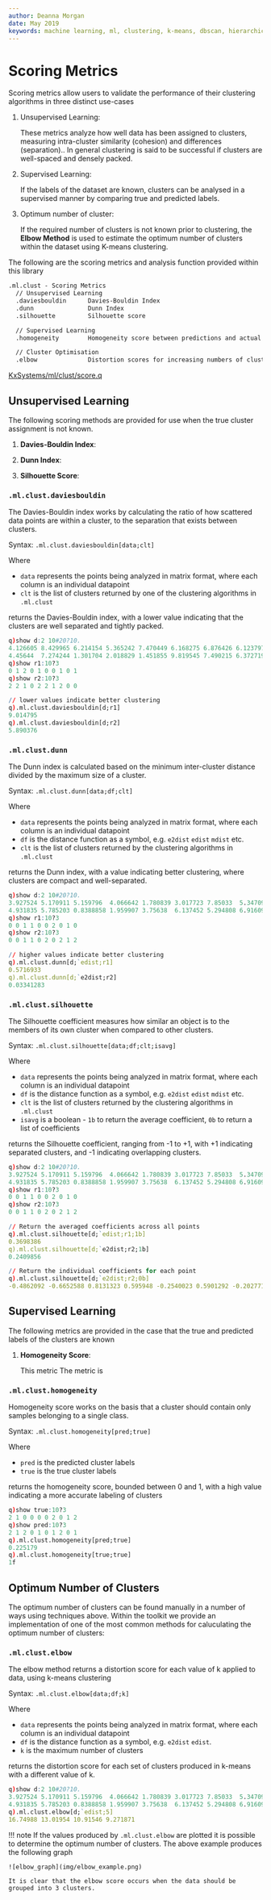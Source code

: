 ```yaml
---
author: Deanna Morgan
date: May 2019
keywords: machine learning, ml, clustering, k-means, dbscan, hierarchical, cure, scoring, davies-bouldin, dunn, silhouette, homogeneity, elbow
---
```


# <i class="fas fa-share-alt"></i> Scoring Metrics

Scoring metrics allow users to validate the performance of their clustering algorithms in three distinct use-cases

1. Unsupervised Learning: 

	These metrics analyze how well data has been assigned to clusters, measuring intra-cluster similarity (cohesion) and differences (separation).. In general clustering is said to be successful if clusters are well-spaced and densely packed.

2. Supervised Learning:

	If the labels of the dataset are known, clusters can be analysed in a supervised manner by comparing true and predicted labels.

3. Optimum number of cluster:

	If the required number of clusters is not known prior to clustering, the **Elbow Method** is used to estimate the optimum number of clusters within the dataset using K-means clustering.

The following are the scoring metrics and analysis function provided within this library

```txt
.ml.clust - Scoring Metrics
  // Unsupervised Learning
  .daviesbouldin      Davies-Bouldin Index
  .dunn               Dunn Index
  .silhouette         Silhouette score

  // Supervised Learning
  .homogeneity        Homogeneity score between predictions and actual value

  // Cluster Optimisation
  .elbow              Distortion scores for increasing numbers of clusters
```

<i class="fab fa-github"></i>
[KxSystems/ml/clust/score.q](https://github.com/kxsystems/ml/clust/score.q)


## Unsupervised Learning

The following scoring methods are provided for use when the true cluster assignment is not known.

1. **Davies-Bouldin Index**:

	

2. **Dunn Index**:

	

3. **Silhouette Score**:

	

### `.ml.clust.daviesbouldin`

The Davies-Bouldin index works by calculating the ratio of how scattered data points are within a cluster, to the separation that exists between clusters.

Syntax: `.ml.clust.daviesbouldin[data;clt]`

Where

- `data` represents the points being analyzed in matrix format, where each column is an individual datapoint
- `clt` is the list of clusters returned by one of the clustering algorithms in `.ml.clust`

returns the Davies-Bouldin index, with a lower value indicating that the clusters are well separated and tightly packed.

```q
q)show d:2 10#20?10.
4.126605 8.429965 6.214154 5.365242 7.470449 6.168275 6.876426 6.123797 9.363..
4.45644  7.274244 1.301704 2.018829 1.451855 9.819545 7.490215 6.372719 5.856..
q)show r1:10?3
0 1 2 0 1 0 0 1 0 1
q)show r2:10?3
2 2 1 0 2 2 1 2 0 0

// lower values indicate better clustering
q).ml.clust.daviesbouldin[d;r1]
9.014795
q).ml.clust.daviesbouldin[d;r2]
5.890376
```

### `.ml.clust.dunn`

The Dunn index is calculated based on the minimum inter-cluster distance divided by the maximum size of a cluster. 

Syntax: `.ml.clust.dunn[data;df;clt]`

Where

- `data` represents the points being analyzed in matrix format, where each column is an individual datapoint
- `df` is the distance function as a symbol, e.g. `e2dist` `edist` `mdist` etc.
- `clt` is the list of clusters returned by the clustering algorithms in `.ml.clust`

returns the Dunn index, with a value indicating better clustering, where clusters are compact and well-separated.

```q
q)show d:2 10#20?10.
3.927524 5.170911 5.159796  4.066642 1.780839 3.017723 7.85033  5.347096..
4.931835 5.785203 0.8388858 1.959907 3.75638  6.137452 5.294808 6.916099..
q)show r1:10?3
0 0 1 1 0 0 2 0 1 0
q)show r2:10?3
0 0 1 1 0 2 0 2 1 2

// higher values indicate better clustering
q).ml.clust.dunn[d;`edist;r1]
0.5716933
q).ml.clust.dunn[d;`e2dist;r2]
0.03341283
```

### `.ml.clust.silhouette`

The Silhouette coefficient measures how similar an object is to the members of its own cluster when compared to other clusters.

Syntax: `.ml.clust.silhouette[data;df;clt;isavg]`

Where

- `data` represents the points being analyzed in matrix format, where each column is an individual datapoint
- `df` is the distance function as a symbol, e.g. `e2dist` `edist` `mdist` etc.
- `clt` is the list of clusters returned by the clustering algorithms in `.ml.clust`
- `isavg` is a boolean - `1b` to return the average coefficient, `0b` to return a list of coefficients

returns the Silhouette coefficient, ranging from -1 to +1, with +1 indicating separated clusters, and -1 indicating overlapping clusters.

```q
q)show d:2 10#20?10.
3.927524 5.170911 5.159796  4.066642 1.780839 3.017723 7.85033  5.347096..
4.931835 5.785203 0.8388858 1.959907 3.75638  6.137452 5.294808 6.916099..
q)show r1:10?3
0 0 1 1 0 0 2 0 1 0
q)show r2:10?3
0 0 1 1 0 2 0 2 1 2

// Return the averaged coefficients across all points
q).ml.clust.silhouette[d;`edist;r1;1b]
0.3698386
q).ml.clust.silhouette[d;`e2dist;r2;1b]
0.2409856

// Return the individual coefficients for each point
q).ml.clust.silhouette[d;`e2dist;r2;0b]
-0.4862092 -0.6652588 0.8131323 0.595948 -0.2540023 0.5901292 -0.2027718 0.61..
```


## Supervised Learning

The following metrics are provided in the case that the true and predicted labels of the clusters are known


1. **Homogeneity Score**:

	This metric  The metric is 

### `.ml.clust.homogeneity`

Homogeneity score works on the basis that a cluster should contain only samples belonging to a single class.

Syntax: `.ml.clust.homogeneity[pred;true]`

Where

-  `pred` is the predicted cluster labels
-  `true` is the true cluster labels

returns the homogeneity score, bounded between 0 and 1, with a high value indicating a more accurate labeling of clusters

```q
q)show true:10?3
2 1 0 0 0 0 2 0 1 2
q)show pred:10?3
2 1 2 0 1 0 1 2 0 1
q).ml.clust.homogeneity[pred;true]
0.225179
q).ml.clust.homogeneity[true;true]
1f
```

## Optimum Number of Clusters

The optimum number of clusters can be found manually in a number of ways using techniques above. Within the toolkit we provide an implementation of one of the most common methods for caluculating the optimum number of clusters:

### `.ml.clust.elbow`

The elbow method returns a distortion score for each value of k applied to data, using k-means clustering

Syntax: `.ml.clust.elbow[data;df;k]`

Where

- `data` represents the points being analyzed in matrix format, where each column is an individual datapoint
- `df` is the distance function as a symbol, e.g. `e2dist` `edist`.
- `k` is the maximum number of clusters

returns the distortion score for each set of clusters produced in k-means with a different value of k.

```q
q)show d:2 10#20?10.
3.927524 5.170911 5.159796  4.066642 1.780839 3.017723 7.85033  5.347096..
4.931835 5.785203 0.8388858 1.959907 3.75638  6.137452 5.294808 6.916099.. 
q).ml.clust.elbow[d;`edist;5]
16.74988 13.01954 10.91546 9.271871
```

!!! note
	If the values produced by `.ml.clust.elbow` are plotted it is possible to determine the optimum number of clusters. The above example produces the following graph

	![elbow_graph](img/elbow_example.png)

	It is clear that the elbow score occurs when the data should be grouped into 3 clusters.
